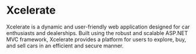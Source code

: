 # Xcelerate
Xcelerate is a dynamic and user-friendly web application designed for car enthusiasts and dealerships. Built using the robust and scalable ASP.NET MVC framework, Xcelerate provides a platform for users to explore, buy, and sell cars in an efficient and secure manner.
